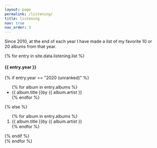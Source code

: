 ```yaml
---
layout: page
permalink: /listening/
title: listening
nav: true
nav_order: 3
---
```


Since 2010, at the end of each year I have made a list of my favorite 10 or 20 albums from that year.

<div class="container">
  {% for entry in site.data.listening.list %}
  <div class="year-container">
    <div class="year">
      <h4>{{ entry.year }}</h4>
    </div>
    <div class="books">
	{% if entry.year == "2020 (unranked)" %}
      		<ul class="reading-list {{ entry.year }}">
        	{% for album in entry.albums %}
        		<li>{{ album.title }}<span class="author">by {{ album.artist }}</span></li>
        	{% endfor %}
      		</ul>
      	{% else %}
		<ol reversed class="reading-list {{ entry.year }}">
        		{% for album in entry.albums %}
        			<li>{{ album.title }}<span class="author">by {{ album.artist }}</span></li>
        		{% endfor %}
      		</ol>
	{% endif %}
    </div>
  </div>
  {% endfor %}
</div>
